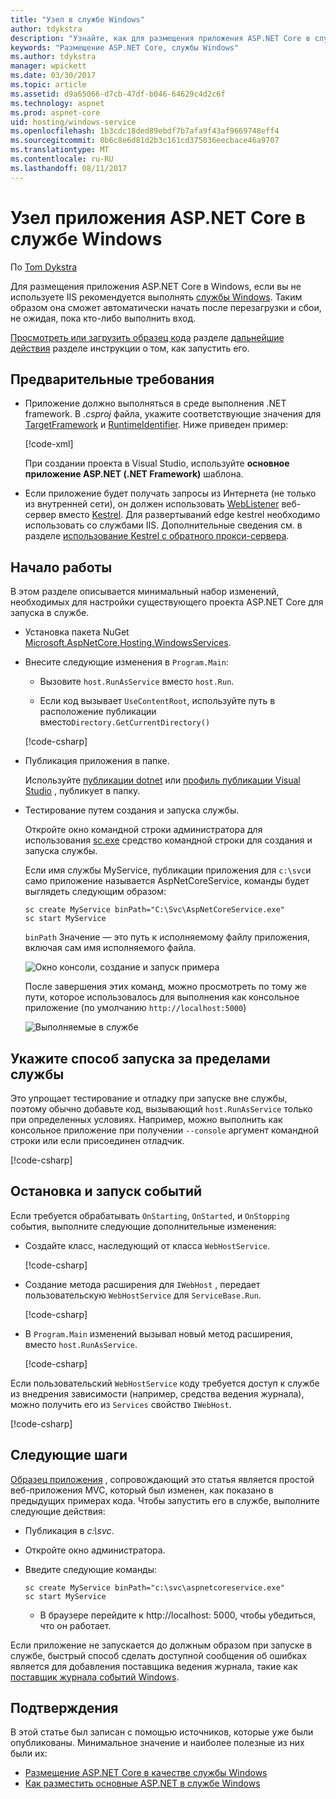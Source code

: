 ```yaml
---
title: "Узел в службе Windows"
author: tdykstra
description: "Узнайте, как для размещения приложения ASP.NET Core в службе Windows."
keywords: "Размещение ASP.NET Core, службы Windows"
ms.author: tdykstra
manager: wpickett
ms.date: 03/30/2017
ms.topic: article
ms.assetid: d9a65066-d7cb-47df-b046-64629c4d2c6f
ms.technology: aspnet
ms.prod: aspnet-core
uid: hosting/windows-service
ms.openlocfilehash: 1b3cdc18ded89ebdf7b7afa9f43af9669748eff4
ms.sourcegitcommit: 0b6c8e6d81d2b3c161cd375036eecbace46a9707
ms.translationtype: MT
ms.contentlocale: ru-RU
ms.lasthandoff: 08/11/2017
---
```

# <a name="host-an-aspnet-core-app-in-a-windows-service"></a>Узел приложения ASP.NET Core в службе Windows

По [Tom Dykstra](https://github.com/tdykstra)

Для размещения приложения ASP.NET Core в Windows, если вы не используете IIS рекомендуется выполнять [службы Windows](https://msdn.microsoft.com/library/d56de412). Таким образом она сможет автоматически начать после перезагрузки и сбои, не ожидая, пока кто-либо выполнить вход.

[Просмотреть или загрузить образец кода](https://github.com/aspnet/Docs/tree/master/aspnetcore/hosting/windows-service/sample) разделе [дальнейшие действия](#next-steps) разделе инструкции о том, как запустить его.

## <a name="prerequisites"></a>Предварительные требования

* Приложение должно выполняться в среде выполнения .NET framework.  В *.csproj* файла, укажите соответствующие значения для [TargetFramework](https://docs.microsoft.com/nuget/schema/target-frameworks) и [RuntimeIdentifier](https://docs.microsoft.com/dotnet/articles/core/rid-catalog). Ниже приведен пример:

  [!code-xml[](windows-service/sample/AspNetCoreService.csproj?range=3-6)]

  При создании проекта в Visual Studio, используйте **основное приложение ASP.NET (.NET Framework)** шаблона.

* Если приложение будет получать запросы из Интернета (не только из внутренней сети), он должен использовать [WebListener](xref:fundamentals/servers/weblistener) веб-сервер вместо [Kestrel](xref:fundamentals/servers/kestrel).  Для развертываний edge kestrel необходимо использовать со службами IIS.  Дополнительные сведения см. в разделе [использование Kestrel с обратного прокси-сервера](xref:fundamentals/servers/kestrel#when-to-use-kestrel-with-a-reverse-proxy).

## <a name="getting-started"></a>Начало работы

В этом разделе описывается минимальный набор изменений, необходимых для настройки существующего проекта ASP.NET Core для запуска в службе.

* Установка пакета NuGet [Microsoft.AspNetCore.Hosting.WindowsServices](https://www.nuget.org/packages/Microsoft.AspNetCore.Hosting.WindowsServices/).

* Внесите следующие изменения в `Program.Main`:
  
  * Вызовите `host.RunAsService` вместо `host.Run`.
  
  * Если код вызывает `UseContentRoot`, используйте путь в расположение публикации вместо`Directory.GetCurrentDirectory()` 
  
  [!code-csharp[](windows-service/sample/Program.cs?name=ServiceOnly&highlight=3-4,8,14)]

* Публикация приложения в папке.

  Используйте [публикации dotnet](https://docs.microsoft.com/dotnet/articles/core/tools/dotnet-publish) или [профиль публикации Visual Studio](xref:publishing/web-publishing-vs) , публикует в папку.

* Тестирование путем создания и запуска службы.

  Откройте окно командной строки администратора для использования [sc.exe](https://technet.microsoft.com/library/bb490995) средство командной строки для создания и запуска службы.  
  
  Если имя службы MyService, публикации приложения для `c:\svc`и само приложение называется AspNetCoreService, команды будет выглядеть следующим образом:

  ```console
  sc create MyService binPath="C:\Svc\AspNetCoreService.exe"
  sc start MyService
  ```
  `binPath` Значение — это путь к исполняемому файлу приложения, включая сам имя исполняемого файла.

  ![Окно консоли, создание и запуск примера](windows-service/_static/create-start.png)

  После завершения этих команд, можно просмотреть по тому же пути, которое использовалось для выполнения как консольное приложение (по умолчанию `http://localhost:5000`)

  ![Выполняемые в службе](windows-service/_static/running-in-service.png)


## <a name="provide-a-way-to-run-outside-of-a-service"></a>Укажите способ запуска за пределами службы

Это упрощает тестирование и отладку при запуске вне службы, поэтому обычно добавьте код, вызывающий `host.RunAsService` только при определенных условиях.  Например, можно выполнить как консольное приложение при получении `--console` аргумент командной строки или если присоединен отладчик.

[!code-csharp[](windows-service/sample/Program.cs?name=ServiceOrConsole)]

## <a name="handle-stopping-and-starting-events"></a>Остановка и запуск событий

Если требуется обрабатывать `OnStarting`, `OnStarted`, и `OnStopping` события, выполните следующие дополнительные изменения:

* Создайте класс, наследующий от класса `WebHostService`.

  [!code-csharp[](windows-service/sample/CustomWebHostService.cs?name=NoLogging)]

* Создание метода расширения для `IWebHost` , передает пользовательскую `WebHostService` для `ServiceBase.Run`.

  [!code-csharp[](windows-service/sample/WebHostServiceExtensions.cs?name=ExtensionsClass)]

* В `Program.Main` изменений вызывал новый метод расширения, вместо `host.RunAsService`.

  [!code-csharp[](windows-service/sample/Program.cs?name=HandleStopStart&highlight=26)]

Если пользовательский `WebHostService` коду требуется доступ к службе из внедрения зависимости (например, средства ведения журнала), можно получить его из `Services` свойство `IWebHost`.

[!code-csharp[](windows-service/sample/CustomWebHostService.cs?name=Logging&highlight=7)]

## <a name="next-steps"></a>Следующие шаги

[Образец приложения](https://github.com/aspnet/Docs/tree/master/aspnetcore/hosting/windows-service/sample) , сопровождающий это статья является простой веб-приложения MVC, который был изменен, как показано в предыдущих примерах кода.  Чтобы запустить его в службе, выполните следующие действия:

* Публикация в *c:\svc*.

* Откройте окно администратора.

* Введите следующие команды:

  ```console
  sc create MyService binPath="c:\svc\aspnetcoreservice.exe"
  sc start MyService
  ```

  * В браузере перейдите к http://localhost: 5000, чтобы убедиться, что он работает.

Если приложение не запускается до должным образом при запуске в службе, быстрый способ сделать доступной сообщения об ошибках является для добавления поставщика ведения журнала, такие как [поставщик журнала событий Windows](xref:fundamentals/logging#eventlog).

## <a name="acknowledgments"></a>Подтверждения

В этой статье был записан с помощью источников, которые уже были опубликованы. Минимальное значение и наиболее полезные из них были их:

* [Размещение ASP.NET Core в качестве службы Windows](http://stackoverflow.com/questions/37346383/hosting-asp-net-core-as-windows-service/37464074#37464074)
* [Как разместить основные ASP.NET в службе Windows](http://dotnetthoughts.net/how-to-host-your-aspnet-core-in-a-windows-service/)
